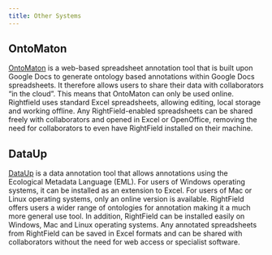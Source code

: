 ```yaml
---
title: Other Systems
---
```


## OntoMaton 

[OntoMaton](http://isatools.wordpress.com/2012/07/13/introducing-ontomaton-ontology-search-tagging-for-google-spreadsheets/) is a web-based spreadsheet annotation tool that is built upon Google Docs to generate ontology based
annotations within Google Docs spreadsheets. It therefore allows users to share their data with collaborators “in the
cloud”. This means that OntoMaton can only be used online. Rightfield uses standard Excel spreadsheets, allowing
editing, local storage and working offline. Any RightField-enabled spreadsheets can be shared freely with collaborators
and opened in Excel or OpenOffice, removing the need for collaborators to even have RightField installed on their
machine.

## DataUp 

[DataUp](http://dataup.cdlib.org/) is a data annotation tool that allows annotations using the Ecological Metadata Language (EML). For users
of Windows operating systems, it can be installed as an extension to Excel. For users of Mac or Linux operating systems,
only an online version is available. RightField offers users a wider range of ontologies for annotation making it a much
more general use tool. In addition, RightField can be installed easily on Windows, Mac and Linux operating systems. Any
annotated spreadsheets from RightField can be saved in Excel formats and can be shared with collaborators without the
need for web access or specialist software.